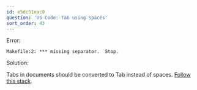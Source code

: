 ```yaml
---
id: e5dc51eac9
question: 'VS Code: Tab using spaces'
sort_order: 43
---
```




Error:

```
Makefile:2: *** missing separator.  Stop.
```

Solution:

Tabs in documents should be converted to Tab instead of spaces. [Follow this stack](https://stackoverflow.com/questions/36814642/visual-studio-code-convert-spaces-to-tabs).